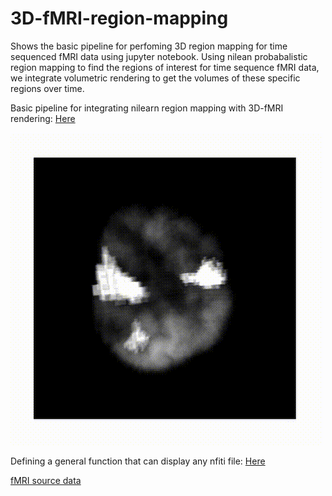 # 3D-fMRI-region-mapping
Shows the basic pipeline for perfoming 3D region mapping for time sequenced fMRI data using jupyter notebook. Using nilean probabalistic region mapping to find the regions of interest for time sequence fMRI data, we integrate volumetric rendering to get the volumes of these specific regions over time.

Basic pipeline for integrating nilearn region mapping with 3D-fMRI rendering: 
[Here](https://colab.research.google.com/github/KappnKrunch/3D-fMRI-region-mapping/blob/main/3D_region_mapping_with_nilearn.ipynb "interactive link")

![Gif showing the renderer](3D_region_mapping.gif "MRI view")

Defining a general function that can display any nfiti file:
[Here](https://colab.research.google.com/github/KappnKrunch/3D-fMRI-region-mapping/blob/main/General_3D_region_mapping_with_nilearn.ipynb "interactive link")

[fMRI source data](https://openneuro.org/datasets/ds004101/versions/1.0.1 "interactive link")

